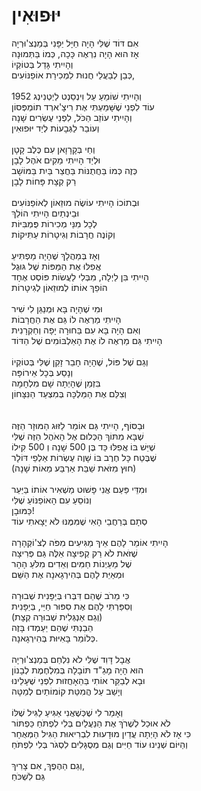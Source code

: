 # יּוּפוּאִין

אִם דּוֹד שֶׁלִּי הָיָה חַיָּל יַפָּנִי בְּמַנְצ'וּרְיָה\
אָז הוּא הָיָה נִרְאֶה כָּכָה, כְּמוֹ בַּתְּמוּנָה\
וְהָיִיתִי גָּדַל בְּטוֹקְיוֹ\
כְּבֵן לְבַעֲלֵי חֲנוּת לִמְכִירַת אוֹפַנּוֹעִים,\
\
וְהָיִיתִי שׁוֹמֵעַ עַל וִינְסֵנְט לַיְטְנִינְג 1952\
עוֹד לִפְנֵי שֶׁשָּׁמַעְתִּי אֶת רִיצָ'ארְד תוֹמְפְּסוֹן\
וְהָיִיתִי עוֹזֵב הַכֹּל, לִפְנֵי עֶשְׂרִים שָׁנָה\
וְעוֹבֵר לַגְּבָעוֹת לְיַד יּוּפוּאִין\
\
וְחַי בְּקָרָוָאן עִם כֶּלֶב קָטָן\
וּלְיַד הָיִיתִי מֵקִים אֹהֶל לָבָן\
כְּזֶה כְּמוֹ בַּחֲתֻנּוֹת בַּחֲצַר בַּיִת בַּמּוֹשָׁב\
רַק קְצָת פָּחוֹת לָבָן\
\
וּבְתוֹכוֹ הָיִיתִי עוֹשֶׂה מוּזֵאוֹן לְאוֹפַנּוֹעִים\
וּבֵינְתַיִם הָיִיתִי הוֹלֵךְ\
לְכָל מִנֵּי מְכִירוֹת פֻּמְבִּיּוֹת\
וְקוֹנֶה חֲרָבוֹת וְגִיטָרוֹת עַתִּיקוֹת\
\
וְאָז בְּמַהֲלָךְ שֶׁהָיָה מַפְתִּיעַ\
אֲפִלּוּ אֶת הַמַּפּוֹת שֶׁל גּוּגֶל\
הָיִיתִי בִּן לַיְלָה, מִבְּלִי לַעֲשׂוֹת פּוֹסְט אֶחָד\
הוֹפֵךְ אוֹתוֹ לְמוּזֵאוֹן לְגִיטָרוֹת\
\
וּמִי שֶׁהָיָה בָּא וּמְנַגֵּן לִי שִׁיר\
הָיִיתִי מַרְאֶה לוֹ גַּם אֶת הַחֲרָבוֹת\
וְאִם הָיָה בָּא עִם בַּחוּרָה יָפָה וְחַקְרָנִית\
הָיִיתִי גַּם מַרְאֶה לוֹ אֶת הָאַלְבּוֹמִים שֶׁל הַדּוֹד\
\
וְגַם שֶׁל פּוֹל, שֶׁהָיָה חָבֵר זָקֵן שֶׁלִּי בְּטוֹקְיוֹ\
וְנָסַע בְּכָל אֵירוֹפָּה\
בִּזְמַן שֶׁהָיְתָה שָׁם מִלְחָמָה\
וְצִלֵּם אֶת הַמַּלְכָּה בְּמִצְעַד הַנִּצָּחוֹן\
\
\
וּבַסּוֹף, הָיִיתִי גַּם אוֹמֵר לַזּוּג הַמּוּזָר הַזֶּה\
שֶׁבָּא מִתּוֹךְ הַכְּלוּם אֶל הָאֹהֶל הַזֶּה שֶׁלִּי\
שֶׁיֵּשׁ בּוֹ אֲפִלּוּ כַּד בֶּן 500 שָׁנָה וְ 500 קִילוֹ\
שֶׁבֶּטַח כָּל חֶרֶב בּוֹ שָׁוֶה עֶשְׂרוֹת אַלְפֵי דּוֹלָר\
(חוּץ מִזֹּאת שַׁבַּת אַרְבַּע מֵאוֹת שָׁנָה)\
\
וּמִדֵּי פַּעַם אֲנִי פָּשׁוּט מַשְׁאִיר אוֹתוֹ בַּיַּעַר\
וְנוֹסֵעַ עִם הָאוֹפַנּוֹעַ שֶׁלִּי\
כַּמּוּבָן!\
סְתָם בְּרַחֲבֵי הָאִי שֶׁמִּמֶּנּוּ לֹא יָצָאתִי עוֹד\
\
הָיִיתִי אוֹמֵר לָהֶם אֵיךְ מַגִּיעִים מִפֹּה לְצ'וֹקְהָרָה\
שֶׁזֹּאת לֹא רַק קְפִיצָה אֵלֶּה גַּם פְּרִיצָה\
שֶׁל מַעַיְנוֹת חַמִּים וְאֵדִים מִלֹּעַ הָהָר\
וּמְאַיֵּת לָהֶם בְּהִירְגָאנָה אֶת הַשֵּׁם\
\
כִּי מֵרֹב שֶׁהֵם דִּבְּרוּ בְּיַפָּנִית שְׁבוּרָה\
וְסִפַּרְתִּי לָהֶם אֶת סִפּוּר חַיַּי, בְּיַפָּנִית\
(וְגַם אַנְגְּלִית שְׁבוּרָה קְצָת)\
הֵבַנְתִּי שֶׁהֵם יַעַמְדוּ בָּזֶה\
כְּלוֹמַר בָּאִיּוּת בְּהִירְגָאנָה.\
\
אֲבָל דָּוִד שֶׁלִּי לֹא נִלְחַם בְּמַנְצ'וּרְיָה\
הוּא הָיָה מָגַ"ד תּוֹבָלָה בְּמִלְחֶמֶת לְבָנוֹן\
וּבָא לְבַקֵּר אוֹתִי בַּהֵאָחֲזוּת לִפְנֵי שֶׁעָלֵינוּ\
וְיָשַׁב עַל הֲמִטַּת קוֹמוֹתַיִם לְמַטָּה\
\
וְאָמַר לִי שֶׁכְּשֶׁאֲנִי אַגִּיעַ לַגִּיל שֶׁלּוֹ\
לֹא אוּכַל לְשֶׁרֹךְ אֶת הַנַּעֲלַיִם בְּלִי לִפְתֹּחַ כַּפְתּוֹר\
כִּי אָז לֹא הָיְתָה עֲדַיִן מוּדָעוּת לִבְרִיאוּת הַגִּיל הַמְּאֻחָר\
וְהַיּוֹם שְׁנֵינוּ עוֹד חַיִּים וְגַם מְסֻגָּלִים לִסְגֹּר בְּלִי לִפְתֹּחַ\
\
וְגַם הַהֶפֶךְ, אִם צָרִיךְ,\
גַּם לִשְׁכֹּחַ
